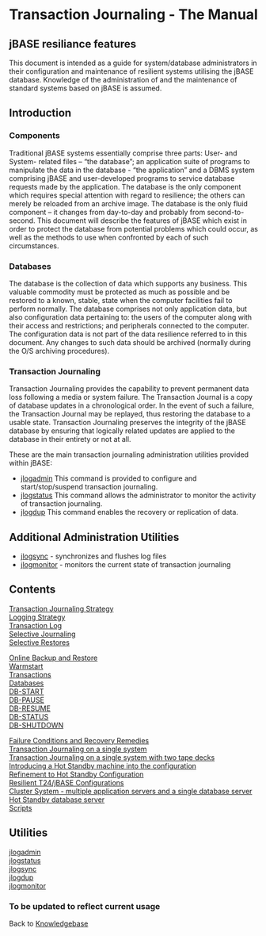 # Transaction Journaling  - The Manual

<PageHeader />

## jBASE resiliance features

This document is intended as a guide for system/database administrators in their configuration and maintenance of resilient systems utilising the jBASE database. Knowledge of the administration of and the maintenance of standard systems based on jBASE is assumed.

## Introduction  

### Components  

Traditional jBASE systems essentially comprise three parts: User- and System- related files – “the database”; an application suite of programs to manipulate the data in the database - “the application” and a DBMS system comprising jBASE and user-developed programs to service database requests made by the application. The database is the only component which requires special attention with regard to resilience; the others can merely be reloaded from an archive image. The database is the only fluid component – it changes from day-to-day and probably from second-to-second. This document will describe the features of jBASE which exist in order to protect the database from potential problems which could occur, as well as the methods to use when confronted by each of such circumstances.  

### Databases

The database is the collection of data which supports any business. This valuable commodity must be protected as much as possible and be restored to a known, stable, state when the computer facilities fail to perform normally. The database comprises not only application data, but also configuration data pertaining to: the users of the computer along with their access and restrictions; and peripherals connected to the computer. The configuration data is not part of the data resilience referred to in this document. Any changes to such data should be archived (normally during the O/S archiving procedures).

### Transaction Journaling  

Transaction Journaling provides the capability to prevent permanent data loss following a media or system failure. The Transaction Journal is a copy of database updates in a chronological order. In the event of such a failure, the Transaction Journal may be replayed, thus restoring the database to a usable state. Transaction Journaling preserves the integrity of the jBASE database by ensuring that logically related updates are applied to the database in their entirety or not at all.

These are the main transaction journaling administration utilities provided within jBASE:  

- [jlogadmin](./utilities-jlogadmin/README.md)      This command is provided to configure and start/stop/suspend transaction journaling.  
- [jlogstatus](./utilities-jlogstatus/README.md)    This command allows the administrator to monitor the activity of transaction journaling.  
- [jlogdup](./utilities-jlogdup/README.md)          This command enables the recovery or replication of data.  

## Additional Administration Utilities  

- [jlogsync](./utilities-jlogsync/README.md)        - synchronizes and flushes log files
- [jlogmonitor](./utilities-jlogmonitor/README.md)  - monitors the current state of transaction journaling  

## Contents  

[Transaction Journaling Strategy](./journaling-strategy/README.md)  
[Logging Strategy](./logging-strategy/README.md)  
[Transaction Log](./transaction-log/README.md)  
[Selective Journaling](./selective-journaling/README.md)  
[Selective Restores](./selective-restores/README.md)  

[Online Backup and Restore](./online-backup-restore/README.md)  
[Warmstart](./warmstart/README.md)  
[Transactions](./transactions/README.md)  
[Databases](./databases/README.md)  
[DB-START](./db-start/README.md)  
[DB-PAUSE](./db-pause/README.md)  
[DB-RESUME](./db-resume/README.md)  
[DB-STATUS](./db-status/REAME.md)  
[DB-SHUTDOWN](./db-shutdown/README.md)  

[Failure Conditions and Recovery Remedies](./failure-recovery/README.md)  
[Transaction Journaling on a single system](./journaling-single-system/README.md)  
[Transaction Journaling on a single system with two tape decks](./single-system-two-decks/README.md)  
[Introducing a Hot Standby machine into the configuration](./introduce-hot-standby/README.md)  
[Refinement to Hot Standby Configuration](./refined-hot-standby/README.md)  
[Resilient T24/jBASE Configurations](./resilient-configurations/README.md)  
[Cluster System - multiple application servers and a single database server](./cluster-system/README.md)  
[Hot Standby database server](./hot-standby/README.md)  
[Scripts](./scripts/README.md)  

## Utilities  

[jlogadmin](./utilities-jlogadmin/README.md)  
[jlogstatus](./utilities-jlogstatus/README.md)  
[jlogsync](./utilities-jlogsync/README.md)  
[jlogdup](./utilities-jlogdup/README.md)  
[jlogmonitor](./utilities-jlogmonitor/README.md)  

### To be updated to reflect current usage  

Back to [Knowledgebase](./../../README.md)

<PageFooter />
